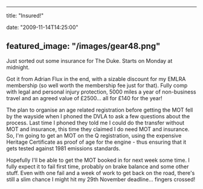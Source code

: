 
---
title: "Insured!"

date: "2009-11-14T14:25:00"

featured_image: "/images/gear48.png"
---


Just sorted out some insurance for The Duke.  Starts on Monday at midnight. 

Got it from Adrian Flux in the end, with a sizable discount for my EMLRA membership (so well worth the membership fee just for that).  Fully comp with legal and personal injury protection, 5000 miles a year of non-business travel and an agreed value of £2500... all for £140 for the year!

The plan to organise an age related registration before getting the MOT fell by the wayside when I phoned the DVLA to ask a few questions about the process.  Last time I phoned they told me I could do the transfer without MOT and insurance, this time they claimed I do need MOT and insurance.  So, I'm going to get an MOT on the Q registration, using the expensive Heritage Certificate as proof of age for the engine - thus ensuring that it gets tested against 1981 emissions standards.

Hopefully I'll be able to get the MOT booked in for next week some time.  I fully expect it to fail first time, probably on brake balance and some other stuff.  Even with one fail and a week of work to get back on the road, there's still a slim chance I might hit my 29th November deadline... fingers crossed!